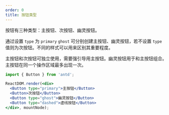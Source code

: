 ```yaml
---
order: 0
title: 按钮类型
---
```


按钮有三种类型：主按钮、次按钮、幽灵按钮。

通过设置 `type` 为 `primary` `ghost` 可分别创建主按钮、幽灵按钮，若不设置 `type` 值则为次按钮。不同的样式可以用来区别其重要程度。

主按钮和次按钮可独立使用，需要强引导用主按钮。幽灵按钮用于和主按钮组合。主按钮在同一个操作区域最多出现一次。

````jsx
import { Button } from 'antd';

ReactDOM.render(<div>
  <Button type="primary">主按钮</Button>
  <Button>次按钮</Button>
  <Button type="ghost">幽灵按钮</Button>
  <Button type="dashed">虚线按钮</Button>
</div>, mountNode);
````

<style>
#components-button-demo-basic .ant-btn {
  margin-right: 8px;
  margin-bottom: 12px;
}
</style>
